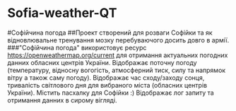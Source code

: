 # Sofia-weather-QT
#Софійчина погода
##Проект створений для розваги Софійки та як відновлювальне тренування мозку перебуваючого досить довго в армії.
###"Софійчина погода" використовує ресурс https://openweathermap.org/current для отримання актуальних погодних данних обласних центрів України.
Відображає поточну погоду (температуру, відносну вогогість, атмосферний тиск, силу та напрямок вітру а також саму погоду). Відображає час сходу/заходу сонця, тривалість світлового дня для вибраного міста (обласних центрів України). Містить пасхалку для Софійки :) Відображає лог запиту та отримання данних в сирому вігляді. 

